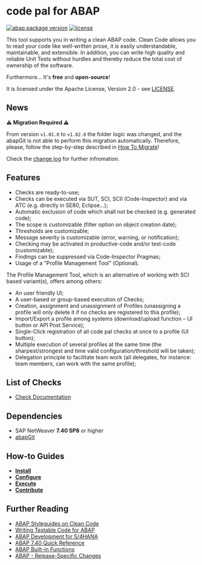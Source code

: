 # code pal for ABAP

[![abap package version](https://img.shields.io/endpoint?url=https://shield.abap.space/version-shield-json/github/SAP/code-pal-for-abap/src/y_code_pal_version.intf.abap/abap&label=version)](https://github.com/SAP/code-pal-for-abap/blob/master/changelog.txt)
[![license](https://img.shields.io/github/license/SAP/code-pal-for-abap)](LICENSE)

This tool supports you in writing a clean ABAP code. Clean Code allows you to read your code like well-written prose, it is easily understandable, maintainable, and extensible. In addition, you can write high quality and reliable Unit Tests without hurdles and thereby reduce the total cost of ownership of the software.

Furthermore... It's **free** and **open-source**!

It is licensed under the Apache License, Version 2.0 - see [LICENSE](LICENSE).

## News

**:warning: Migration Required :warning:**  

From version `v1.01.0` to `v1.02.0` the folder logic was changed, and the abapGit is not able to perform this migration automatically. Therefore, please, follow the step-by-step described in [How To Migrate](pages/how-to-migrate.md)!

Check the [change log](changelog.txt) for further infromation.

## Features

- Checks are ready-to-use;
- Checks can be executed via SUT, SCI, SCII (Code-Inspector) and via ATC (e.g. directly in SE80, Eclipse...);
- Automatic exclusion of code which shall not be checked (e.g. generated code);
- The scope is customizable (filter option on object creation date);
- Thresholds are customizable;
- Message severity is customizable (error, warning, or notification);
- Checking may be activated in productive-code and/or test-code (customizable);
- Findings can be suppressed via Code-Inspector Pragmas;
- Usage of a "Profile Management Tool" (Optional). 

The Profile Management Tool, which is an alternative of working with SCI based variant(s), offers among others:
- An user friendly UI;
- A user-based or group-based execution of Checks;
- Creation, assignment and unassignment of Profiles (unassigning a profile will only delete it if no checks are registered to this profile);
- Import/Export a profile among systems (download/upload function – UI button or API Post Service);
- Single-Click registration of all code pal checks at once to a profile (UI button);
- Multiple execution of several profiles at the same time (the sharpest/strongest and time valid configuration/threshold will be taken);
-	Delegation principle to facilitate team work (all delegates, for instance: team members, can work with the same profile);

## List of Checks

- [Check Documentation](docs/check_documentation.md)

## Dependencies

- SAP NetWeaver **7.40 SP8** or higher
- [abapGit](https://docs.abapgit.org/)

## How-to Guides

- **[Install](pages/how-to-install.md)**
- **[Configure](pages/how-to-configure.md)**
- **[Execute](pages/how-to-execute.md)**
- **[Contribute](pages/how-to-contribute.md)**

## Further Reading

- [ABAP Styleguides on Clean Code](https://github.com/SAP/styleguides/blob/master/clean-abap/CleanABAP.md)
- [Writing Testable Code for ABAP](https://open.sap.com/courses/wtc1/items/2gzG0sRlN1yjkTUREB02L9)
- [ABAP Development for S/4HANA](https://open.sap.com/courses/a4h1)
- [ABAP 7.40 Quick Reference](https://blogs.sap.com/2015/10/25/abap-740-quick-reference/)
- [ABAP Built-in Functions](https://blogs.sap.com/2015/11/30/reminder-abap-built-in-functions/)
- [ABAP - Release-Specific Changes](https://help.sap.com/doc/abapdocu_latest_index_htm/latest/en-US/abennews.htm)
